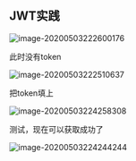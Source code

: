 ## JWT实践





![image-20200503222600176](D:\文章\java\springboot\jwt\image-20200503222600176.png)

此时没有token

![image-20200503222510637](D:\文章\java\springboot\jwt\image-20200503222510637.png)

把token填上

![image-20200503224258308](D:\文章\java\springboot\jwt\image-20200503224258308.png)

测试，现在可以获取成功了

![image-20200503224244244](D:\文章\java\springboot\jwt\image-20200503224244244.png)
